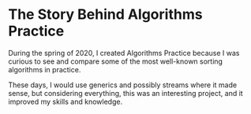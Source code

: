 # The Story Behind Algorithms Practice

During the spring of 2020, I created Algorithms Practice because I was curious to see and compare some of the most well-known sorting algorithms in practice.

These days, I would use generics and possibly streams where it made sense, but considering everything, this was an interesting project, and it improved my skills and knowledge.
